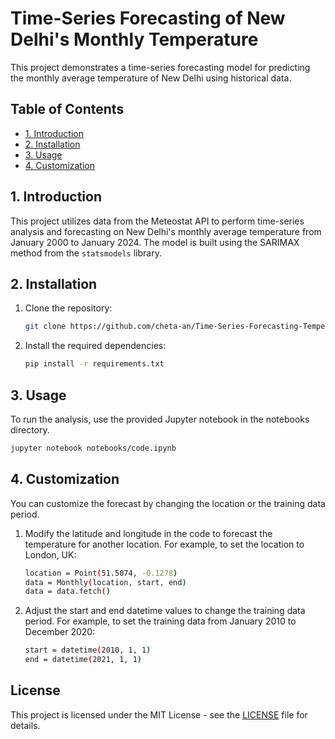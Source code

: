 # Time-Series Forecasting of New Delhi's Monthly Temperature

This project demonstrates a time-series forecasting model for predicting the monthly average temperature of New Delhi using historical data.

## Table of Contents
- [1. Introduction](#introduction)
- [2. Installation](#installation)
- [3. Usage](#usage)
- [4. Customization](#customization)

## 1. Introduction
This project utilizes data from the Meteostat API to perform time-series analysis and forecasting on New Delhi's monthly average temperature from January 2000 to January 2024. The model is built using the SARIMAX method from the `statsmodels` library.

## 2. Installation
1. Clone the repository:
   ```bash
   git clone https://github.com/cheta-an/Time-Series-Forecasting-Temperature.git
   ```
2. Install the required dependencies:
   ```bash
   pip install -r requirements.txt
   ```
## 3. Usage
To run the analysis, use the provided Jupyter notebook in the notebooks directory.
   ```bash
   jupyter notebook notebooks/code.ipynb
   ```
## 4. Customization
You can customize the forecast by changing the location or the training data period.

1. Modify the latitude and longitude in the code to forecast the temperature for another location. For example, to set the location to London, UK:
   ```bash
   location = Point(51.5074, -0.1278)
   data = Monthly(location, start, end) 
   data = data.fetch()
   ```

2. Adjust the start and end datetime values to change the training data period. For example, to set the training data from January 2010 to December 2020:
   ```bash
   start = datetime(2010, 1, 1)
   end = datetime(2021, 1, 1)
   ```
## License
This project is licensed under the MIT License - see the [LICENSE](tab=MIT-1-ov-file) file for details.